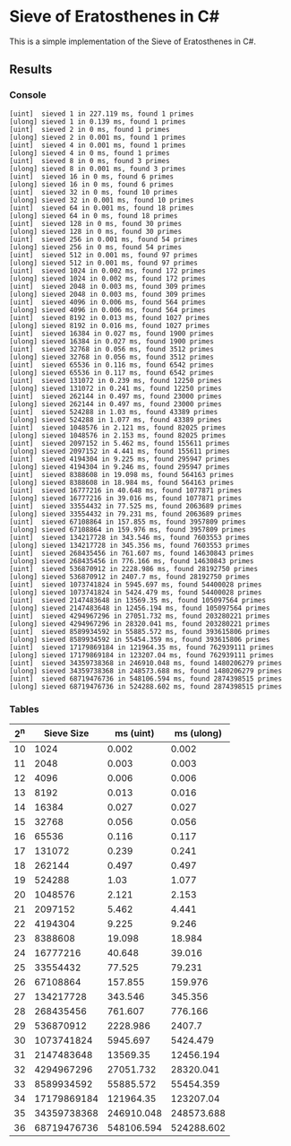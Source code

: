 # Sieve of Eratosthenes in C#

This is a simple implementation of the Sieve of Eratosthenes in C#.

## Results

### Console
```
[uint]  sieved 1 in 227.119 ms, found 1 primes
[ulong] sieved 1 in 0.139 ms, found 1 primes
[uint]  sieved 2 in 0 ms, found 1 primes
[ulong] sieved 2 in 0.001 ms, found 1 primes
[uint]  sieved 4 in 0.001 ms, found 1 primes
[ulong] sieved 4 in 0 ms, found 1 primes
[uint]  sieved 8 in 0 ms, found 3 primes
[ulong] sieved 8 in 0.001 ms, found 3 primes
[uint]  sieved 16 in 0 ms, found 6 primes
[ulong] sieved 16 in 0 ms, found 6 primes
[uint]  sieved 32 in 0 ms, found 10 primes
[ulong] sieved 32 in 0.001 ms, found 10 primes
[uint]  sieved 64 in 0.001 ms, found 18 primes
[ulong] sieved 64 in 0 ms, found 18 primes
[uint]  sieved 128 in 0 ms, found 30 primes
[ulong] sieved 128 in 0 ms, found 30 primes
[uint]  sieved 256 in 0.001 ms, found 54 primes
[ulong] sieved 256 in 0 ms, found 54 primes
[uint]  sieved 512 in 0.001 ms, found 97 primes
[ulong] sieved 512 in 0.001 ms, found 97 primes
[uint]  sieved 1024 in 0.002 ms, found 172 primes
[ulong] sieved 1024 in 0.002 ms, found 172 primes
[uint]  sieved 2048 in 0.003 ms, found 309 primes
[ulong] sieved 2048 in 0.003 ms, found 309 primes
[uint]  sieved 4096 in 0.006 ms, found 564 primes
[ulong] sieved 4096 in 0.006 ms, found 564 primes
[uint]  sieved 8192 in 0.013 ms, found 1027 primes
[ulong] sieved 8192 in 0.016 ms, found 1027 primes
[uint]  sieved 16384 in 0.027 ms, found 1900 primes
[ulong] sieved 16384 in 0.027 ms, found 1900 primes
[uint]  sieved 32768 in 0.056 ms, found 3512 primes
[ulong] sieved 32768 in 0.056 ms, found 3512 primes
[uint]  sieved 65536 in 0.116 ms, found 6542 primes
[ulong] sieved 65536 in 0.117 ms, found 6542 primes
[uint]  sieved 131072 in 0.239 ms, found 12250 primes
[ulong] sieved 131072 in 0.241 ms, found 12250 primes
[uint]  sieved 262144 in 0.497 ms, found 23000 primes
[ulong] sieved 262144 in 0.497 ms, found 23000 primes
[uint]  sieved 524288 in 1.03 ms, found 43389 primes
[ulong] sieved 524288 in 1.077 ms, found 43389 primes
[uint]  sieved 1048576 in 2.121 ms, found 82025 primes
[ulong] sieved 1048576 in 2.153 ms, found 82025 primes
[uint]  sieved 2097152 in 5.462 ms, found 155611 primes
[ulong] sieved 2097152 in 4.441 ms, found 155611 primes
[uint]  sieved 4194304 in 9.225 ms, found 295947 primes
[ulong] sieved 4194304 in 9.246 ms, found 295947 primes
[uint]  sieved 8388608 in 19.098 ms, found 564163 primes
[ulong] sieved 8388608 in 18.984 ms, found 564163 primes
[uint]  sieved 16777216 in 40.648 ms, found 1077871 primes
[ulong] sieved 16777216 in 39.016 ms, found 1077871 primes
[uint]  sieved 33554432 in 77.525 ms, found 2063689 primes
[ulong] sieved 33554432 in 79.231 ms, found 2063689 primes
[uint]  sieved 67108864 in 157.855 ms, found 3957809 primes
[ulong] sieved 67108864 in 159.976 ms, found 3957809 primes
[uint]  sieved 134217728 in 343.546 ms, found 7603553 primes
[ulong] sieved 134217728 in 345.356 ms, found 7603553 primes
[uint]  sieved 268435456 in 761.607 ms, found 14630843 primes
[ulong] sieved 268435456 in 776.166 ms, found 14630843 primes
[uint]  sieved 536870912 in 2228.986 ms, found 28192750 primes
[ulong] sieved 536870912 in 2407.7 ms, found 28192750 primes
[uint]  sieved 1073741824 in 5945.697 ms, found 54400028 primes
[ulong] sieved 1073741824 in 5424.479 ms, found 54400028 primes
[uint]  sieved 2147483648 in 13569.35 ms, found 105097564 primes
[ulong] sieved 2147483648 in 12456.194 ms, found 105097564 primes
[uint]  sieved 4294967296 in 27051.732 ms, found 203280221 primes
[ulong] sieved 4294967296 in 28320.041 ms, found 203280221 primes
[uint]  sieved 8589934592 in 55885.572 ms, found 393615806 primes
[ulong] sieved 8589934592 in 55454.359 ms, found 393615806 primes
[uint]  sieved 17179869184 in 121964.35 ms, found 762939111 primes
[ulong] sieved 17179869184 in 123207.04 ms, found 762939111 primes
[uint]  sieved 34359738368 in 246910.048 ms, found 1480206279 primes
[ulong] sieved 34359738368 in 248573.688 ms, found 1480206279 primes
[uint]  sieved 68719476736 in 548106.594 ms, found 2874398515 primes
[ulong] sieved 68719476736 in 524288.602 ms, found 2874398515 primes
```

### Tables

| 2<sup>n</sup> | Sieve Size | ms (uint) | ms (ulong) |
| --- | --- | --- | --- |
| 10 | 1024 | 0.002 | 0.002 |
| 11 | 2048 | 0.003 | 0.003 |
| 12 | 4096 | 0.006 | 0.006 |
| 13 | 8192 | 0.013 | 0.016 |
| 14 | 16384 | 0.027 | 0.027 |
| 15 | 32768 | 0.056 | 0.056 |
| 16 | 65536 | 0.116 | 0.117 |
| 17 | 131072 | 0.239 | 0.241 |
| 18 | 262144 | 0.497 | 0.497 |
| 19 | 524288 | 1.03 | 1.077 |
| 20 | 1048576 | 2.121 | 2.153 |
| 21 | 2097152 | 5.462 | 4.441 |
| 22 | 4194304 | 9.225 | 9.246 |
| 23 | 8388608 | 19.098 | 18.984 |
| 24 | 16777216 | 40.648 | 39.016 |
| 25 | 33554432 | 77.525 | 79.231 |
| 26 | 67108864 | 157.855 | 159.976 |
| 27 | 134217728 | 343.546 | 345.356 |
| 28 | 268435456 | 761.607 | 776.166 |
| 29 | 536870912 | 2228.986 | 2407.7 |
| 30 | 1073741824 | 5945.697 | 5424.479 |
| 31 | 2147483648 | 13569.35 | 12456.194 |
| 32 | 4294967296 | 27051.732 | 28320.041 |
| 33 | 8589934592 | 55885.572 | 55454.359 |
| 34 | 17179869184 | 121964.35 | 123207.04 |
| 35 | 34359738368 | 246910.048 | 248573.688 |
| 36 | 68719476736 | 548106.594 | 524288.602 |